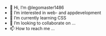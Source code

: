 - 👋 Hi, I’m @legomaster1486
- 👀 I’m interested in web- and appdevelopment
- 🌱 I’m currently learning CSS
- 💞️ I’m looking to collaborate on ...
- 📫 How to reach me ...

<!---
legomaster1486/legomaster1486 is a ✨ special ✨ repository because its `README.md` (this file) appears on your GitHub profile.
You can click the Preview link to take a look at your changes.
--->
